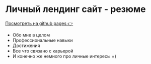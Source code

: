 # Личный лендинг сайт - резюме

[Посмотреть на github pages 👉](https://ya.ru)

* Обо мне в целом
* Профессиональные навыки
* Достижения
* Все что связано с карьерой
* И конечно же немного про личные интересы =)